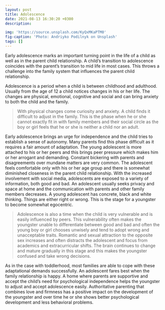 ```yaml
---
layout: post
title: Adolescence
date: 2021-08-13 16:30:20 +0300
description:

img: 'https://source.unsplash.com/KyQxMKaPTM0'
fig-caption: 'Photo: Andriyko Podilnyk on Unsplash'
tags: []
---
```


Early adolescence marks an important turning point in the life of a child as well as in the parent child relationship. A child’s transition to adolescence coincides with the parent’s transition to mid life in most cases. This throws a challenge into the family system that influences the parent child relationship.

Adolescence is a period when a child is between childhood and adulthood. Usually from the age of 12 a child notices changes in his or her life. The changes are physical, emotional, cognitive and social and can bring anxiety to both the child and the family.

>With physical changes come curiosity and anxiety. A child finds it difficult to adjust in the family. This is the phase when he or she cannot exactly fit in with family members and their social circle as the boy or girl feels that he or she is neither a child nor an adult.

Early adolescence brings an urge for independence and the child tries to establish a sense of autonomy. Many parents find this phase difficult as it requires a fair amount of adaptation. The young adolescent is more attached to his or her peers and this brings peer pressure which makes him or her arrogant and demanding. Constant bickering with parents and disagreements over mundane matters are very common. The adolescent feels comfortable only with his or her age group and there is somewhat diminished closeness in the parent child relationship. With the increased involvement with social media, adolescents are exposed to a variety of information, both good and bad. An adolescent usually seeks privacy and space at home and the communication with parents and other family members decreases. A young adolescent has concrete, black and white thinking. Things are either right or wrong. This is the stage for a youngster to become somewhat egocentric.

>Adolescence is also a time when the child is very vulnerable and is easily influenced by peers. This vulnerability often makes the youngster unable to differentiate between good and bad and often the young boy or girl chooses unwisely and tend to adopt wrong and unacceptable traits. Romantic and sexual attraction to the opposite sex increases and often distracts the adolescent and focus from academics and extracurricular shifts. The brain continues to change and mature gradually in this stage and this makes the youngster confused and take wrong decisions.

As in the case with toddlerhood, most families are able to cope with these adaptational demands successfully. An adolescent fares best when the family relationship is happy. A home where parents are supportive and accept the child’s need for psychological independence helps the youngster to adjust and accept adolescence easily.  Authoritative parenting that combines love and firmness has a positive impact on the development of the youngster and over time he or she shows better psychological development and less behavioral problems.
